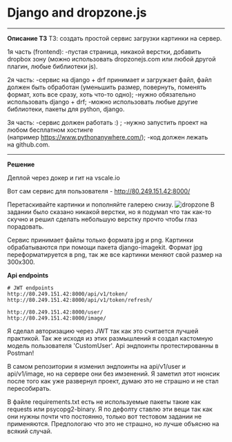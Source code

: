 Django and dropzone.js
=====================
***
**Описание ТЗ**
ТЗ: создать простой сервис загрузки картинки на сервер.

1я часть (frontend):
-пустая страница, никакой верстки, добавить dropbox зону (можно использовать dropzonejs.com или любой другой плагин, любые библиотеки js).

2я часть:
-сервис на django + drf принимает и загружает файл, файл должен быть обработан (уменьшить размер, повернуть, поменять формат, хоть все сразу, хоть что-то одно);
-нужно обязательно использовать django + drf;
-можно использовать любые другие библиотеки, пакеты для python, django.

3я часть:
-сервис должен работать :) ;
-нужно запустить проект на любом бесплатном хостинге (например https://www.pythonanywhere.com/);
-код должен лежать на github.com.

***
**Решение**

Деплой через докер и гит на vscale.io

Вот сам сервис для пользователя - http://80.249.151.42:8000/

Перетаскивайте картинки и пополняйте галерею снизу.
![dropzone](https://testingsite.tmweb.ru/pics/dropzone.png)
В задании было сказано никакой верстки, но я подумал что так как-то скучно и решил сделать небольшую верстку прочто чтобы глаз порадовать. 

Сервис принимает файлы только формата jpg и png. Картинки обрабатываются при помощи пакета django-imagekit.
Формат jpg переформатируется в png, так же все картинки меняют свой размер на 300x300.

**Api endpoints**
```
# JWT endpoints
http://80.249.151.42:8000/api/v1/token/
http://80.249.151.42:8000/api/v1/token/refresh/

http://80.249.151.42:8000/user/
http://80.249.151.42:8000/image/
```
Я сделал авторизацию через JWT так как это считается лучшей практикой. 
Так же исходя из этих размышлений я создал кастомную модель пользователя 'CustomUser'.
Api эндпоинты протестированны в Postman!

В самом репозитории я изменил эндпоинты на api/v1/user и api/v1/image, но на сервере они без имзенений. 
Я заметил этот нюнсик после того как уже развернул проект, думаю это не страшно и не стал пересобирать.

В файле requirements.txt есть не используемые пакеты такие как requests или psycopg2-binary. Я по дефолту ставлю эти вещи так как они нужны почти что постоянно, только вот тестовом задании не применяются. Предпологаю что это не страшно, но лучше объясню на всякий случай.
